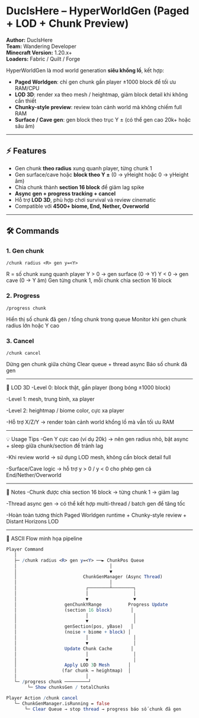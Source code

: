# DucIsHere – HyperWorldGen (Paged + LOD + Chunk Preview)

**Author:** DucIsHere  
**Team:** Wandering Developer  
**Minecraft Version:** 1.20.x+  
**Loaders:** Fabric / Quilt / Forge  

HyperWorldGen là mod world generation **siêu khổng lồ**, kết hợp:  

- **Paged Worldgen**: chỉ gen chunk gần player ±1000 block để tối ưu RAM/CPU  
- **LOD 3D**: render xa theo mesh / heightmap, giảm block detail khi không cần thiết  
- **Chunky-style preview**: review toàn cảnh world mà không chiếm full RAM  
- **Surface / Cave gen**: gen block theo trục Y ± (có thể gen cao 20k+ hoặc sâu âm)  

---

## ⚡ Features

- Gen chunk **theo radius** xung quanh player, từng chunk 1  
- Gen surface/cave hoặc **block theo Y ±** (0 → yHeight hoặc 0 → yHeight âm)  
- Chia chunk thành **section 16 block** để giảm lag spike  
- **Async gen + progress tracking + cancel**  
- Hỗ trợ **LOD 3D**, phù hợp chơi survival và review cinematic  
- Compatible với **4500+ biome, End, Nether, Overworld**  

---

## 🛠 Commands

### 1. Gen chunk
```text
/chunk radius <R> gen y=<Y>
```
R = số chunk xung quanh player
Y > 0 → gen surface (0 → Y)
Y < 0 → gen cave (0 → Y âm)
Gen từng chunk 1, mỗi chunk chia section 16 block

### 2. Progress
```text
/progress chunk
```
Hiển thị số chunk đã gen / tổng chunk trong queue
Monitor khi gen chunk radius lớn hoặc Y cao

### 3. Cancel
```text
/chunk cancel
```
Dừng gen chunk giữa chừng
Clear queue + thread async
Báo số chunk đã gen

---

🧩 LOD 3D
-Level 0: block thật, gần player (bong bóng ±1000 block)

-Level 1: mesh, trung bình, xa player

-Level 2: heightmap / biome color, cực xa player

-Hỗ trợ X/Z/Y → render toàn cảnh world khổng lồ mà vẫn tối ưu RAM

---

💡 Usage Tips
-Gen Y cực cao (ví dụ 20k) → nên gen radius nhỏ, bật async + sleep giữa chunk/section để tránh lag

-Khi review world → sử dụng LOD mesh, không cần block detail full

-Surface/Cave logic → hỗ trợ y > 0 / y < 0 cho phép gen cả End/Nether/Overworld

---

🔧 Notes
-Chunk được chia section 16 block → từng chunk 1 → giảm lag

-Thread async gen → có thể kết hợp multi-thread / batch gen để tăng tốc

-Hoàn toàn tương thích Paged Worldgen runtime + Chunky-style review + Distant Horizons LOD

---

🔹 ASCII Flow minh họa pipeline
```mathematica
Player Command
   │
   ├─ /chunk radius <R> gen y=<Y> ──► ChunkPos Queue
   │                                   │
   │                                   ▼
   │                         ChunkGenManager (Async Thread)
   │                                   │
   │                          ┌────────┴────────┐
   │                          │                 │
   │                          ▼                 ▼
   │                  genChunkYRange          Progress Update
   │                  (section 16 block)       │
   │                          │                 │
   │                          ▼                 │
   │                  genSection(pos, yBase)   │
   │                  (noise + biome + block) │
   │                          │                 │
   │                          ▼                 │
   │                  Update Chunk Cache       │
   │                          │                 │
   │                          ▼                 │
   │                  Apply LOD 3D Mesh       │
   │                 (far chunk → heightmap)  │
   │                          │
   └─ /progress chunk ─────────┘
        └─ Show chunksGen / totalChunks

Player Action /chunk cancel
   └─ ChunkGenManager.isRunning = false
       └─ Clear Queue → stop thread → progress báo số chunk đã gen
```

